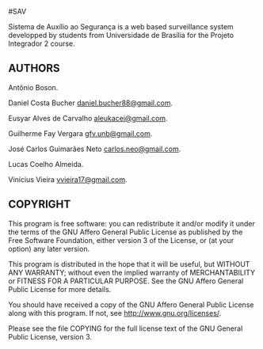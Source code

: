 #SAV

Sistema de Auxílio ao Segurança is a web based surveillance system developped by
students from Universidade de Brasília for the Projeto Integrador 2 course.

## AUTHORS

Antônio Boson.

Daniel Costa Bucher <daniel.bucher88@gmail.com>.

Eusyar Alves de Carvalho <aleukacei@gmail.com>.

Guilherme Fay Vergara <gfv.unb@gmail.com>.

José Carlos Guimarães Neto <carlos.neo@gmail.com>.

Lucas Coelho Almeida.

Vinícius Vieira <vvieira17@gmail.com>.

## COPYRIGHT
This program is free software: you can redistribute it and/or modify
it under the terms of the GNU Affero General Public License as published by
the Free Software Foundation, either version 3 of the License, or
(at your option) any later version.

This program is distributed in the hope that it will be useful,
but WITHOUT ANY WARRANTY; without even the implied warranty of
MERCHANTABILITY or FITNESS FOR A PARTICULAR PURPOSE.  See the
GNU Affero General Public License for more details.

You should have received a copy of the GNU Affero General Public License
along with this program.  If not, see <http://www.gnu.org/licenses/>.

Please see the file COPYING for the full license text of the GNU General Public
License, version 3.
